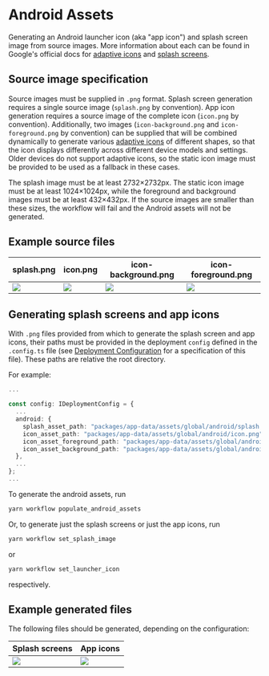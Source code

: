 # Android Assets

Generating an Android launcher icon (aka "app icon") and splash screen image from source images. More information about each can be found in Google's official docs for [adaptive icons](https://developer.android.com/guide/practices/ui_guidelines/icon_design_adaptive) and [splash screens](https://developer.android.com/guide/topics/ui/splash-screen).

## Source image specification
Source images must be supplied in `.png` format. Splash screen generation requires a single source image (`splash.png` by convention). App icon generation requires a source image of the complete icon (`icon.png` by convention). Additionally, two images (`icon-background.png` and `icon-foreground.png` by convention) can be supplied that will be combined dynamically to generate various [adaptive icons](https://developer.android.com/guide/practices/ui_guidelines/icon_design_adaptive) of different shapes, so that the icon displays differently across different device models and settings. Older devices do not support adaptive icons, so the static icon image must be provided to be used as a fallback in these cases.

The splash image must be at least 2732×2732px. The static icon image must be at least 1024×1024px, while the foreground and background images must be at least 432×432px. If the source images are smaller than these sizes, the workflow will fail and the Android assets will not be generated.

## Example source files
| splash.png             | icon.png             | icon-background.png             |icon-foreground.png |
| ---------------------- | -------------------- | ------------------------------- |------------------- |
|![](./images/splash.png)|![](./images/icon.png)|![](./images/icon-background.png)|![](./images/icon-foreground.png)|


## Generating splash screens and app icons
With `.png` files provided from which to generate the splash screen and app icons, their paths must be provided in the deployment `config` defined in the `.config.ts` file (see [Deployment Configuration](../deployments/) for a specification of this file). These paths are relative the root directory.

For example:

```ts title=".idems_app/deployments/plh/global.config.ts"
...

const config: IDeploymentConfig = {
  ...
  android: {
    splash_asset_path: "packages/app-data/assets/global/android/splash.png",
    icon_asset_path: "packages/app-data/assets/global/android/icon.png",
    icon_asset_foreground_path: "packages/app-data/assets/global/android/icon-foreground.png",
    icon_asset_background_path: "packages/app-data/assets/global/android/icon-background.png",
  },
  ...
};
...
```
To generate the android assets, run
```sh
yarn workflow populate_android_assets
```
Or, to generate just the splash screens or just the app icons, run
```sh
yarn workflow set_splash_image
```
or
```sh
yarn workflow set_launcher_icon
```
respectively.

## Example generated files
The following files should be generated, depending on the configuration:

| Splash screens  | App icons  |
| ---- | ---- |
|![](./images/generated-splash-files.png)|![](./images/generated-icon-files.png)|

